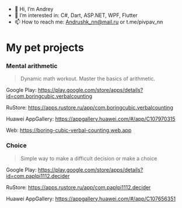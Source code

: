 - 👋 Hi, I’m Andrey
- 👀 I’m interested in: C#, Dart, ASP.NET, WPF, Flutter
- 📫 How to reach me: Andrushk_nn@mail.ru or t.me/pivpav_nn


# My pet projects

### Mental arithmetic
> Dynamic math workout. Master the basics of arithmetic.

Google Play: https://play.google.com/store/apps/details?id=com.boringcubic.verbalcounting

RuStore: https://apps.rustore.ru/app/com.boringcubic.verbalcounting

Huawei AppGallery: https://appgallery.huawei.com/#/app/C107970315

Web: https://boring-cubic-verbal-counting.web.app

###

### Choice
> Simple way to make a difficult decision or make a choice

Google Play: https://play.google.com/store/apps/details?id=com.paplpi1112.decider

RuStore: https://apps.rustore.ru/app/com.paplpi1112.decider

Huawei AppGallery: https://appgallery.huawei.com/#/app/C107656351

<!---
Andrushk/Andrushk is a ✨ special ✨ repository because its `README.md` (this file) appears on your GitHub profile.
You can click the Preview link to take a look at your changes.
--->
